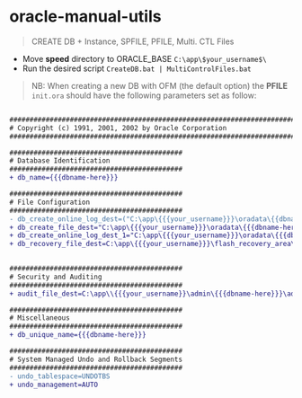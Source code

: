 # oracle-manual-utils
> CREATE DB + Instance, SPFILE, PFILE, Multi. CTL Files

- Move **speed** directory to ORACLE_BASE `C:\app\$your_username$\`
- Run the desired script `CreateDB.bat | MultiControlFiles.bat`

> NB: When creating a new DB with OFM (the default option) the **PFILE** `init.ora` should have the following parameters set as follow:

``` diff

##############################################################################
# Copyright (c) 1991, 2001, 2002 by Oracle Corporation
##############################################################################

###########################################
# Database Identification
###########################################
+ db_name={{{dbname-here}}}

###########################################
# File Configuration
###########################################
- db_create_online_log_dest=("C:\app\{{{your_username}}}\oradata\{{dbname-here}}\control01.ctl", "C:\app\{{{your_username}}}\flash_recovery_area\{{dbname-here}}\control02.ctl")
+ db_create_file_dest="C:\app\{{{your_username}}}\oradata\{{{dbname-here}}}"
+ db_create_online_log_dest_1="C:\app\{{{your_username}}}\oradata\{{{dbname-here}}}"
+ db_recovery_file_dest=C:\app\{{{your_username}}}\flash_recovery_area\{{{dbname-here}}}

 
###########################################
# Security and Auditing
###########################################
+ audit_file_dest=C:\app\\{{{your_username}}\admin\{{{dbname-here}}}\adump

###########################################
# Miscellaneous
###########################################
+ db_unique_name={{{dbname-here}}}

###########################################
# System Managed Undo and Rollback Segments
###########################################
- undo_tablespace=UNDOTBS
+ undo_management=AUTO

``` 
